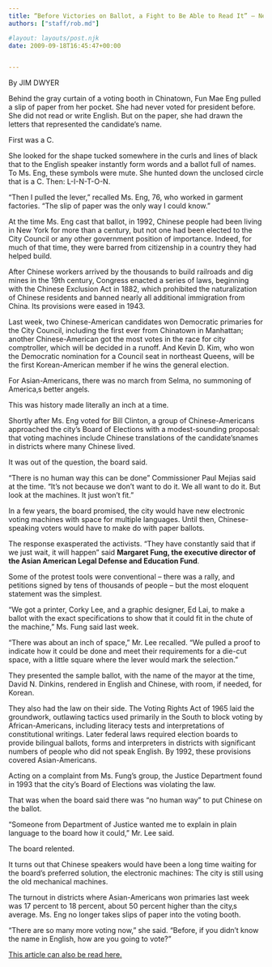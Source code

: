 ```yaml
---
title: “Before Victories on Ballot, a Fight to Be Able to Read It” – New York Times
authors: ["staff/rob.md"]

#layout: layouts/post.njk
date: 2009-09-18T16:45:47+00:00


---
```


By JIM DWYER

Behind the gray curtain of a voting booth in Chinatown, Fun Mae Eng pulled a slip of paper from her pocket. She had never voted for president before. She did not read or write English. But on the paper, she had drawn the letters that represented the candidate’s name.

First was a C.

She looked for the shape tucked somewhere in the curls and lines of black that to the English speaker instantly form words and a ballot full of names. To Ms. Eng, these symbols were mute. She hunted down the unclosed circle that is a C. Then: L-I-N-T-O-N.

“Then I pulled the lever,” recalled Ms. Eng, 76, who worked in garment factories. “The slip of paper was the only way I could know.”

At the time Ms. Eng cast that ballot, in 1992, Chinese people had been living in New York for more than a century, but not one had been elected to the City Council or any other government position of importance. Indeed, for much of that time, they were barred from citizenship in a country they had helped build.

After Chinese workers arrived by the thousands to build railroads and dig mines in the 19th century, Congress enacted a series of laws, beginning with the Chinese Exclusion Act in 1882, which prohibited the naturalization of Chinese residents and banned nearly all additional immigration from China. Its provisions were eased in 1943.

Last week, two Chinese-American candidates won Democratic primaries for the City Council, including the first ever from Chinatown in Manhattan; another Chinese-American got the most votes in the race for city comptroller, which will be decided in a runoff. And Kevin D. Kim, who won the Democratic nomination for a Council seat in northeast Queens, will be the first Korean-American member if he wins the general election.

For Asian-Americans, there was no march from Selma, no summoning of America‚s better angels.

This was history made literally an inch at a time.

Shortly after Ms. Eng voted for Bill Clinton, a group of Chinese-Americans approached the city’s Board of Elections with a modest-sounding proposal: that voting machines include Chinese translations of the candidate’snames in districts where many Chinese lived.

It was out of the question, the board said.

“There is no human way this can be done” Commissioner Paul Mejias said at the time. “It’s not because we don’t want to do it. We all want to do it. But look at the machines. It just won’t fit.”

In a few years, the board promised, the city would have new electronic voting machines with space for multiple languages. Until then, Chinese-speaking voters would have to make do with paper ballots.

The response exasperated the activists. “They have constantly said that if we just wait, it will happen” said **Margaret Fung, the executive director of the Asian American Legal Defense and Education Fund**.

Some of the protest tools were conventional – there was a rally, and petitions signed by tens of thousands of people – but the most eloquent statement was the simplest.

“We got a printer, Corky Lee, and a graphic designer, Ed Lai, to make a ballot with the exact specifications to show that it could fit in the chute of the machine,” Ms. Fung said last week.

“There was about an inch of space,” Mr. Lee recalled. “We pulled a proof to indicate how it could be done and meet their requirements for a die-cut space, with a little square where the lever would mark the selection.”

They presented the sample ballot, with the name of the mayor at the time, David N. Dinkins, rendered in English and Chinese, with room, if needed, for Korean.

They also had the law on their side. The Voting Rights Act of 1965 laid the groundwork, outlawing tactics used primarily in the South to block voting by African-Americans, including literacy tests and interpretations of constitutional writings. Later federal laws required election boards to provide bilingual ballots, forms and interpreters in districts with significant numbers of people who did not speak English. By 1992, these provisions covered Asian-Americans.

Acting on a complaint from Ms. Fung’s group, the Justice Department found in 1993 that the city’s Board of Elections was violating the law.

That was when the board said there was “no human way” to put Chinese on the ballot.

“Someone from Department of Justice wanted me to explain in plain language to the board how it could,” Mr. Lee said.

The board relented.

It turns out that Chinese speakers would have been a long time waiting for the board’s preferred solution, the electronic machines: The city is still using the old mechanical machines.

The turnout in districts where Asian-Americans won primaries last week was 17 percent to 18 percent, about 50 percent higher than the city‚s average. Ms. Eng no longer takes slips of paper into the voting booth.

“There are so many more voting now,” she said. “Before, if you didn’t know the name in English, how are you going to vote?”

[This article can also be read here.][1]

[1]: https://www.nytimes.com/2009/09/20/nyregion/20about.html?ref=nyregion
